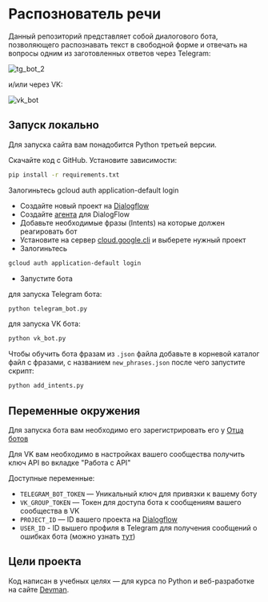 # Распознователь речи

Данный репозиторий представляет собой диалогового бота, позволяющего распознавать текст в свободной форме и отвечать на
вопросы одним из заготовленных ответов через Telegram:

![tg_bot_2](https://github.com/FulllMental/speech_recognizer/assets/104234625/6290ca16-dba2-4b8f-94c6-bd15679273bc)


и/или через VK:


![vk_bot](https://github.com/FulllMental/speech_recognizer/assets/104234625/ebaf8abe-3c4b-4a87-afba-f751371557c9)


## Запуск локально

Для запуска сайта вам понадобится Python третьей версии.

Скачайте код с GitHub. Установите зависимости:

```sh
pip install -r requirements.txt
```
Залогиньтесь gcloud auth application-default login

- Создайте новый проект на [Dialogflow](https://dialogflow.cloud.google.com)
- Создайте [агента](https://cloud.google.com/dialogflow/es/docs/quick/build-agent) для DialogFlow 
- Добавьте необходимые фразы (Intents) на которые должен реагировать бот
- Установите на сервер [cloud.google.cli](https://cloud.google.com/sdk/docs/install#deb) и выберете нужный проект
- Залогиньтесь 
```sh
gcloud auth application-default login
```
- Запустите бота


для запуска Telegram бота:
```sh
python telegram_bot.py
```
для запуска VK бота:
```sh
python vk_bot.py
```

Чтобы обучить бота фразам из `.json` файла добавьте в корневой каталог файл с фразами, с названием `new_phrases.json`
после чего запустите скрипт:
```sh
python add_intents.py
```

## Переменные окружения

Для запуска бота вам необходимо его зарегистрировать его у [Отца ботов](https://telegram.me/BotFather)

Для VK вам необходимо в настройках вашего сообщества получить ключ API во вкладке "Работа с API" 

Доступные переменные:
- `TELEGRAM_BOT_TOKEN` — Уникальный ключ для привязки к вашему боту
- `VK_GROUP_TOKEN` — Токен для доступа бота к сообщениям вашего сообщества в VK
- `PROJECT_ID` — ID вашего проекта на [Dialogflow](https://dialogflow.cloud.google.com)
- `USER_ID` - ID вышего профиля в Telegram для получения сообщений о ошибках бота (можно узнать [тут](https://t.me/getmyid_bot))

## Цели проекта

Код написан в учебных целях — для курса по Python и веб-разработке на сайте [Devman](https://dvmn.org).
